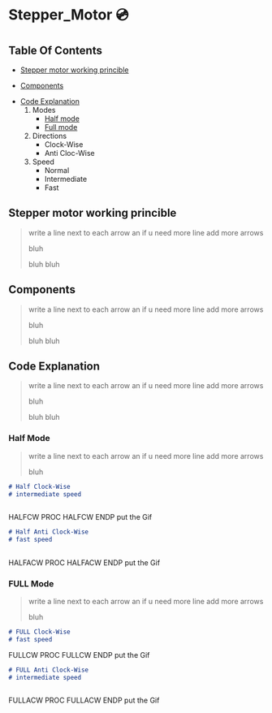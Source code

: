 # Stepper_Motor :cd:
## Table Of Contents
 * [Stepper motor working princible](#desc)
 + [Components](#comp)
 - [Code Explanation](#code)
    1. Modes
       * [Half mode](#half) 
       * [Full mode](#full)  
    2. Directions      
       * Clock-Wise
       * Anti Cloc-Wise
    3. Speed      
       * Normal
       * Intermediate
       * Fast
       
<a name="desc"></a>
## Stepper motor working princible
> write a line next to each arrow an if u need more line add more arrows
> 
> bluh
> 
> 
> bluh bluh
> 
>    


<a name="comp"></a>
## Components
> write a line next to each arrow an if u need more line add more arrows
> 
> bluh
> 
> 
> bluh bluh
> 
> 
 
 <a name="code"></a>
## Code Explanation
> write a line next to each arrow an if u need more line add more arrows
> 
> bluh
> 
> 
> bluh bluh
> 
> 
 
  <a name="half"></a>
### Half Mode
  
  > write a line next to each arrow an if u need more line add more arrows
> 
> bluh

  
~~~markdown
# Half Clock-Wise
# intermediate speed
 
~~~
HALFCW PROC
  HALFCW ENDP
 put the Gif
 
 
  
~~~markdown
# Half Anti Clock-Wise
# fast speed
 
~~~
HALFACW PROC
  HALFACW ENDP
 put the Gif
 
 
  <a name="full"></a>
### FULL Mode
> write a line next to each arrow an if u need more line add more arrows
> 
> bluh
> 

  
~~~markdown
# FULL Clock-Wise
# fast speed


~~~
FULLCW PROC
 FULLCW ENDP
   put the Gif
 
 
  
~~~markdown
# FULL Anti Clock-Wise
# intermediate speed



~~~
FULLACW PROC
 FULLACW ENDP
   put the Gif
 
 

